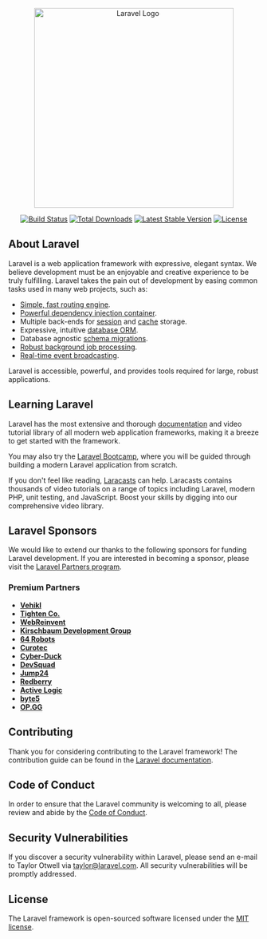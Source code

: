<!-- Instalar inertia en laravel
-composer require inertiajs/inertia-laravel
-Instalar react en laravel tmb con la version 18 creo que acepta inertia, no las ultimas.
-Cambiar varios archivos que ire detallando

**Video con el que me guie https://www.youtube.com/watch?v=Wnfu0p-G9FM&t=2091s
mas la pagina de inertia, mas chatgpt.



----coneccion a  una nueva base de datos, dveaber---
-coneccion a mysql via dveaver (por xampp activo)
-Creaciond de la base de datos
-configuracion de archivo .env a la nueva base de datos (estudios_compartidos)
- creamos una tabla  php artisan make:migration create_usuarios_table --create=usuarios
-Esto generará un archivo en database/migrations y ahi editamos/generamos la tabla que queremos.
-ejecutar las mi graciones con: php artisan migrate
----------modelo-----------
-creamos modelo usuario: php artisan make:model Usuarios
-configuramos el modelo, con la coneccion a la base de datos y los campos 'protected filles'
-si no le indicamos la base de datos es porque lo hace por defaul a la que tiene en el .env aun...o se la indicamos de haber varias. (protected $connection = 'mysql'; )

---------conrolador---------
-creamos contro: php artisan make:controller estudios_compartidosController
-creamos metodos dentro ,con inertia

---------ruta------
-creamos la ruta con inertia (para hacer una vista de info rapida, es decir, pasarle al componente react)
-o creamos rutas tradicionales tmb para apis

-----configuramos el componente react (resourses/js/Pages/xxxx componentes)----
-recibira como prop lo que inertia le pase.

----npm run dev y php artisan serve para que todo funcione-----
---Para refrescar la smigraciones: php artisan migrate:fresh----


 -->

<p align="center"><a href="https://laravel.com" target="_blank"><img src="https://raw.githubusercontent.com/laravel/art/master/logo-lockup/5%20SVG/2%20CMYK/1%20Full%20Color/laravel-logolockup-cmyk-red.svg" width="400" alt="Laravel Logo"></a></p>

<p align="center">
<a href="https://github.com/laravel/framework/actions"><img src="https://github.com/laravel/framework/workflows/tests/badge.svg" alt="Build Status"></a>
<a href="https://packagist.org/packages/laravel/framework"><img src="https://img.shields.io/packagist/dt/laravel/framework" alt="Total Downloads"></a>
<a href="https://packagist.org/packages/laravel/framework"><img src="https://img.shields.io/packagist/v/laravel/framework" alt="Latest Stable Version"></a>
<a href="https://packagist.org/packages/laravel/framework"><img src="https://img.shields.io/packagist/l/laravel/framework" alt="License"></a>
</p>

## About Laravel

Laravel is a web application framework with expressive, elegant syntax. We believe development must be an enjoyable and creative experience to be truly fulfilling. Laravel takes the pain out of development by easing common tasks used in many web projects, such as:

-   [Simple, fast routing engine](https://laravel.com/docs/routing).
-   [Powerful dependency injection container](https://laravel.com/docs/container).
-   Multiple back-ends for [session](https://laravel.com/docs/session) and [cache](https://laravel.com/docs/cache) storage.
-   Expressive, intuitive [database ORM](https://laravel.com/docs/eloquent).
-   Database agnostic [schema migrations](https://laravel.com/docs/migrations).
-   [Robust background job processing](https://laravel.com/docs/queues).
-   [Real-time event broadcasting](https://laravel.com/docs/broadcasting).

Laravel is accessible, powerful, and provides tools required for large, robust applications.

## Learning Laravel

Laravel has the most extensive and thorough [documentation](https://laravel.com/docs) and video tutorial library of all modern web application frameworks, making it a breeze to get started with the framework.

You may also try the [Laravel Bootcamp](https://bootcamp.laravel.com), where you will be guided through building a modern Laravel application from scratch.

If you don't feel like reading, [Laracasts](https://laracasts.com) can help. Laracasts contains thousands of video tutorials on a range of topics including Laravel, modern PHP, unit testing, and JavaScript. Boost your skills by digging into our comprehensive video library.

## Laravel Sponsors

We would like to extend our thanks to the following sponsors for funding Laravel development. If you are interested in becoming a sponsor, please visit the [Laravel Partners program](https://partners.laravel.com).

### Premium Partners

-   **[Vehikl](https://vehikl.com/)**
-   **[Tighten Co.](https://tighten.co)**
-   **[WebReinvent](https://webreinvent.com/)**
-   **[Kirschbaum Development Group](https://kirschbaumdevelopment.com)**
-   **[64 Robots](https://64robots.com)**
-   **[Curotec](https://www.curotec.com/services/technologies/laravel/)**
-   **[Cyber-Duck](https://cyber-duck.co.uk)**
-   **[DevSquad](https://devsquad.com/hire-laravel-developers)**
-   **[Jump24](https://jump24.co.uk)**
-   **[Redberry](https://redberry.international/laravel/)**
-   **[Active Logic](https://activelogic.com)**
-   **[byte5](https://byte5.de)**
-   **[OP.GG](https://op.gg)**

## Contributing

Thank you for considering contributing to the Laravel framework! The contribution guide can be found in the [Laravel documentation](https://laravel.com/docs/contributions).

## Code of Conduct

In order to ensure that the Laravel community is welcoming to all, please review and abide by the [Code of Conduct](https://laravel.com/docs/contributions#code-of-conduct).

## Security Vulnerabilities

If you discover a security vulnerability within Laravel, please send an e-mail to Taylor Otwell via [taylor@laravel.com](mailto:taylor@laravel.com). All security vulnerabilities will be promptly addressed.

## License

The Laravel framework is open-sourced software licensed under the [MIT license](https://opensource.org/licenses/MIT).
